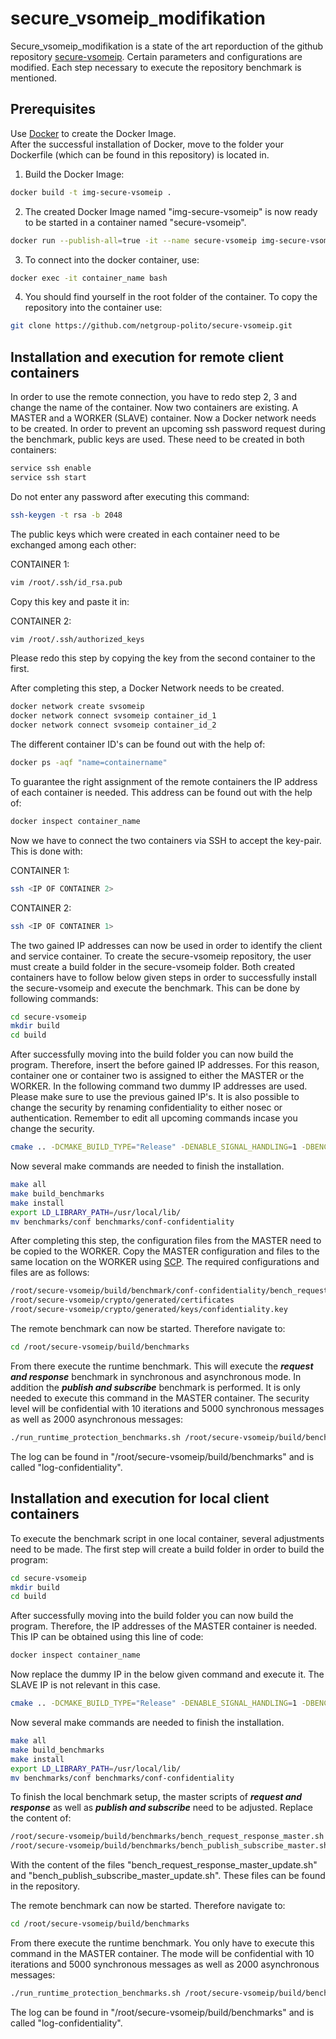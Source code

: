 # secure_vsomeip_modifikation
Secure_vsomeip_modifikation is a state of the art reporduction of the github repository [secure-vsomeip](https://github.com/netgroup-polito/secure-vsomeip).
Certain parameters and configurations are modified. Each step necessary to execute the repository benchmark is mentioned.

## Prerequisites

Use [Docker](https://www.docker.com/products/docker-desktop) to create the Docker Image. <br/>
After the successful installation of Docker, move to the folder your Dockerfile (which can be found in this repository) is located in.<br/>

1. Build the Docker Image:

```bash
docker build -t img-secure-vsomeip .
```

2. The created Docker Image named "img-secure-vsomeip" is now ready to be started in a container named "secure-vsomeip".

```bash
docker run --publish-all=true -it --name secure-vsomeip img-secure-vsomeip bash
```
3. To connect into the docker container, use:

```bash
docker exec -it container_name bash
```
4. You should find yourself in the root folder of the container. To copy the repository into the container use:

```bash
git clone https://github.com/netgroup-polito/secure-vsomeip.git
```

## Installation and execution for remote client containers

In order to use the remote connection, you have to redo step 2, 3 and change the name of the container. Now two containers are existing. A MASTER and a WORKER (SLAVE) container. Now a Docker network needs to be created. In order to prevent an upcoming ssh password request during the benchmark, public keys are used. These need to be created in both containers:

```bash
service ssh enable
service ssh start
```

Do not enter any password after executing this command:

```bash
ssh-keygen -t rsa -b 2048
```

The public keys which were created in each container need to be exchanged among each other:


CONTAINER 1:
```bash
vim /root/.ssh/id_rsa.pub
```

Copy this key and paste it in:

CONTAINER 2:
```bash
vim /root/.ssh/authorized_keys
```
Please redo this step by copying the key from the second container to the first.

After completing this step, a Docker Network needs to be created.

```bash
docker network create svsomeip
docker network connect svsomeip container_id_1
docker network connect svsomeip container_id_2
```

The different container ID's can be found out with the help of:

```bash
docker ps -aqf "name=containername"
```

To guarantee the right assignment of the remote containers the IP address of each container is needed. This address can be found out with the help of:

```bash
docker inspect container_name
```

Now we have to connect the two containers via SSH to accept the key-pair. This is done with:

CONTAINER 1:
```bash
ssh <IP OF CONTAINER 2>
```

CONTAINER 2:
```bash
ssh <IP OF CONTAINER 1>
```

The two gained IP addresses can now be used in order to identify the client and service container. To create the secure-vsomeip repository, the user must create a build folder in the secure-vsomeip folder. Both created containers have to follow below given steps in order to successfully install the secure-vsomeip and execute the benchmark. This can be done by following commands:

```bash
cd secure-vsomeip
mkdir build
cd build
```
After successfully moving into the build folder you can now build the program. Therefore, insert the before gained IP addresses. For this reason, container one or container two is assigned to either the MASTER or the WORKER. In the following command two dummy IP addresses are used. Please make sure to use the previous gained IP's. It is also possible to change the security by renaming confidentiality to either nosec or authentication. Remember to edit all upcoming commands incase you change the security.

```bash
cmake .. -DCMAKE_BUILD_TYPE="Release" -DENABLE_SIGNAL_HANDLING=1 -DBENCH_IP_MASTER=192.168.192.2 -DBENCH_IP_SLAVE=192.168.192.3 -DCONFIGURATION_SECURITY_LEVEL=confidentiality
```

Now several make commands are needed to finish the installation.

```bash
make all
make build_benchmarks
make install
export LD_LIBRARY_PATH=/usr/local/lib/
mv benchmarks/conf benchmarks/conf-confidentiality
```

After completing this step, the configuration files from the MASTER need to be copied to the WORKER.
Copy the MASTER configuration and files to the same location on the WORKER using [SCP](https://linuxize.com/post/how-to-use-scp-command-to-securely-transfer-files/). The required configurations and files are as follows:

```bash
/root/secure-vsomeip/build/benchmark/conf-confidentiality/bench_request_response_client_external.json
/root/secure-vsomeip/crypto/generated/certificates
/root/secure-vsomeip/crypto/generated/keys/confidentiality.key
```
The remote benchmark can now be started. Therefore navigate to:

```bash
cd /root/secure-vsomeip/build/benchmarks
```

From there execute the runtime benchmark. This will execute the ***request and response*** benchmark in synchronous and asynchronous mode. In addition the ***publish and subscribe*** benchmark is performed. It is only needed to execute this command in the MASTER container. The security level will be confidential with 10 iterations and 5000 synchronous messages as well as 2000 asynchronous messages:

```bash
./run_runtime_protection_benchmarks.sh /root/secure-vsomeip/build/benchmarks .. conf-confidentiality log-confidentiality confidentiality 10 5000 2000
```

The log can be found in "/root/secure-vsomeip/build/benchmarks" and is called "log-confidentiality".

## Installation and execution for local client containers

To execute the benchmark script in one local container, several adjustments need to be made. The first step will create a build folder in order to build the program:

```bash
cd secure-vsomeip
mkdir build
cd build
```
After successfully moving into the build folder you can now build the program. Therefore, the IP addresses of the MASTER container is needed. This IP can be obtained using this line of code:

```bash
docker inspect container_name
```
Now replace the dummy IP in the below given command and execute it. The SLAVE IP is not relevant in this case.

```bash
cmake .. -DCMAKE_BUILD_TYPE="Release" -DENABLE_SIGNAL_HANDLING=1 -DBENCH_IP_MASTER=192.168.192.2 -DBENCH_IP_SLAVE=192.168.192.3 -DCONFIGURATION_SECURITY_LEVEL=confidentiality
```

Now several make commands are needed to finish the installation.

```bash
make all
make build_benchmarks
make install
export LD_LIBRARY_PATH=/usr/local/lib/
mv benchmarks/conf benchmarks/conf-confidentiality
```

To finish the local benchmark setup, the master scripts of ***request and response*** as well as ***publish and subscribe*** need to be adjusted. Replace the content of:

```bash
/root/secure-vsomeip/build/benchmarks/bench_request_response_master.sh
/root/secure-vsomeip/build/benchmarks/bench_publish_subscribe_master.sh
```
With the content of the files "bench_request_response_master_update.sh" and "bench_publish_subscribe_master_update.sh". These files can be found in the repository.

The remote benchmark can now be started. Therefore navigate to:

```bash
cd /root/secure-vsomeip/build/benchmarks
```

From there execute the runtime benchmark. You only have to execute this command in the MASTER container. The mode will be confidential with 10 iterations and 5000 synchronous messages as well as 2000 asynchronous messages:

```bash
./run_runtime_protection_benchmarks.sh /root/secure-vsomeip/build/benchmarks .. conf-confidentiality log-confidentiality confidentiality 10 5000 2000
```

The log can be found in "/root/secure-vsomeip/build/benchmarks" and is called "log-confidentiality".
